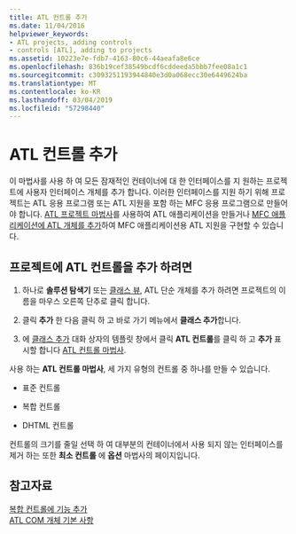 ```yaml
---
title: ATL 컨트롤 추가
ms.date: 11/04/2016
helpviewer_keywords:
- ATL projects, adding controls
- controls [ATL], adding to projects
ms.assetid: 10223e7e-fdb7-4163-80c6-44aeafa8e6ce
ms.openlocfilehash: 836b19cef38549bcdf6cddeeda5bbb7fee08a1c1
ms.sourcegitcommit: c3093251193944840e3d0a068ecc30e6449624ba
ms.translationtype: MT
ms.contentlocale: ko-KR
ms.lasthandoff: 03/04/2019
ms.locfileid: "57298440"
---
```

# <a name="adding-an-atl-control"></a>ATL 컨트롤 추가

이 마법사를 사용 하 여 모든 잠재적인 컨테이너에 대 한 인터페이스를 지 원하는 프로젝트에 사용자 인터페이스 개체를 추가 합니다. 이러한 인터페이스를 지원 하기 위해 프로젝트는 ATL 응용 프로그램 또는 ATL 지원을 포함 하는 MFC 응용 프로그램으로 만들어야 합니다. [ATL 프로젝트 마법사](../../atl/reference/atl-project-wizard.md)를 사용하여 ATL 애플리케이션을 만들거나 [MFC 애플리케이션에 ATL 개체를 추가](../../mfc/reference/adding-atl-support-to-your-mfc-project.md)하여 MFC 애플리케이션용 ATL 지원을 구현할 수 있습니다.

## <a name="to-add-an-atl-control-to-your-project"></a>프로젝트에 ATL 컨트롤을 추가 하려면

1. 하나로 **솔루션 탐색기** 또는 [클래스 뷰](/visualstudio/ide/viewing-the-structure-of-code), ATL 단순 개체를 추가 하려면 프로젝트의 이름을 마우스 오른쪽 단추로 클릭 합니다.

1. 클릭 **추가** 한 다음 클릭 하 고 바로 가기 메뉴에서 **클래스 추가**합니다.

1. 에 [클래스 추가](../../ide/add-class-dialog-box.md) 대화 상자의 템플릿 창에서 클릭 **ATL 컨트롤**를 클릭 하 고 **추가** 표시할 합니다 [ATL 컨트롤 마법사](../../atl/reference/atl-control-wizard.md).

사용 하는 **ATL 컨트롤 마법사**, 세 가지 유형의 컨트롤 중 하나를 만들 수 있습니다.

- 표준 컨트롤

- 복합 컨트롤

- DHTML 컨트롤

컨트롤의 크기를 줄일 선택 하 여 대부분의 컨테이너에서 사용 되지 않는 인터페이스를 제거 하는 또한 **최소 컨트롤** 에 **옵션** 마법사의 페이지입니다.

## <a name="see-also"></a>참고자료

[복합 컨트롤에 기능 추가](../../atl/adding-functionality-to-the-composite-control.md)<br/>
[ATL COM 개체 기본 사항](../../atl/fundamentals-of-atl-com-objects.md)
